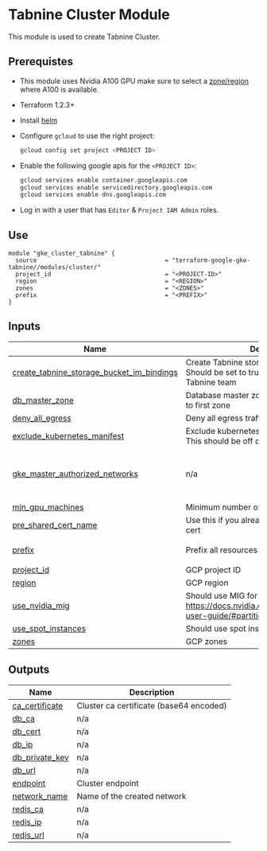 # Tabnine Cluster Module

This module is used to create Tabnine Cluster.

## Prerequistes

- This module uses Nvidia A100 GPU make sure to select a [zone/region](https://cloud.google.com/compute/docs/gpus/gpu-regions-zones) where A100 is available.
- Terraform 1.2.3+
- Install [helm](https://helm.sh/)
- Configure `gcloud` to use the right project:

  ```bash
  gcloud config set project <PROJECT ID>
  ```

- Enable the following google apis for the `<PROJECT ID>`:

  ```bash
  gcloud services enable container.googleapis.com
  gcloud services enable servicedirectory.googleapis.com
  gcloud services enable dns.googleapis.com
  ```

- Log in with a user that has `Editor` & `Project IAM Admin` roles.

## Use

```hcl
module "gke_cluster_tabnine" {
  source                                    = "terraform-google-gke-tabnine//modules/cluster/"
  project_id                                = "<PROJECT-ID>"
  region                                    = "<REGION>"
  zones                                     = "<ZONES>"
  prefix                                    = "<PREFIX>"
}
```

<!-- BEGIN_TF_DOCS -->
## Inputs

| Name | Description | Type | Default | Required |
|------|-------------|------|---------|:--------:|
| <a name="input_create_tabnine_storage_bucket_im_bindings"></a> [create\_tabnine\_storage\_bucket\_im\_bindings](#input\_create\_tabnine\_storage\_bucket\_im\_bindings) | Create Tabnine storage bucket im bindings. Should be set to true only when run by Tabnine team | `bool` | `false` | no |
| <a name="input_db_master_zone"></a> [db\_master\_zone](#input\_db\_master\_zone) | Database master zone. If not set, will default to first zone | `string` | `null` | no |
| <a name="input_deny_all_egress"></a> [deny\_all\_egress](#input\_deny\_all\_egress) | Deny all egress traffic | `bool` | `true` | no |
| <a name="input_exclude_kubernetes_manifest"></a> [exclude\_kubernetes\_manifest](#input\_exclude\_kubernetes\_manifest) | Exclude kubernetes manifest installations. This should be off during initial installation | `bool` | `false` | no |
| <a name="input_gke_master_authorized_networks"></a> [gke\_master\_authorized\_networks](#input\_gke\_master\_authorized\_networks) | n/a | <pre>list(object({<br>    cidr_block   = string,<br>    display_name = string<br>  }))</pre> | n/a | yes |
| <a name="input_min_gpu_machines"></a> [min\_gpu\_machines](#input\_min\_gpu\_machines) | Minimum number of GPU instances | `number` | `1` | no |
| <a name="input_pre_shared_cert_name"></a> [pre\_shared\_cert\_name](#input\_pre\_shared\_cert\_name) | Use this if you already uploaded a pre-shared cert | `string` | `null` | no |
| <a name="input_prefix"></a> [prefix](#input\_prefix) | Prefix all resources names | `string` | `"tabnine-self-hosted"` | no |
| <a name="input_project_id"></a> [project\_id](#input\_project\_id) | GCP project ID | `string` | n/a | yes |
| <a name="input_region"></a> [region](#input\_region) | GCP region | `string` | n/a | yes |
| <a name="input_use_nvidia_mig"></a> [use\_nvidia\_mig](#input\_use\_nvidia\_mig) | Should use MIG for the GPU (see https://docs.nvidia.com/datacenter/tesla/mig-user-guide/#partitioning) | `bool` | `false` | no |
| <a name="input_use_spot_instances"></a> [use\_spot\_instances](#input\_use\_spot\_instances) | Should use spot instances | `bool` | `false` | no |
| <a name="input_zones"></a> [zones](#input\_zones) | GCP zones | `list(string)` | n/a | yes |

## Outputs

| Name | Description |
|------|-------------|
| <a name="output_ca_certificate"></a> [ca\_certificate](#output\_ca\_certificate) | Cluster ca certificate (base64 encoded) |
| <a name="output_db_ca"></a> [db\_ca](#output\_db\_ca) | n/a |
| <a name="output_db_cert"></a> [db\_cert](#output\_db\_cert) | n/a |
| <a name="output_db_ip"></a> [db\_ip](#output\_db\_ip) | n/a |
| <a name="output_db_private_key"></a> [db\_private\_key](#output\_db\_private\_key) | n/a |
| <a name="output_db_url"></a> [db\_url](#output\_db\_url) | n/a |
| <a name="output_endpoint"></a> [endpoint](#output\_endpoint) | Cluster endpoint |
| <a name="output_network_name"></a> [network\_name](#output\_network\_name) | Name of the created network |
| <a name="output_redis_ca"></a> [redis\_ca](#output\_redis\_ca) | n/a |
| <a name="output_redis_ip"></a> [redis\_ip](#output\_redis\_ip) | n/a |
| <a name="output_redis_url"></a> [redis\_url](#output\_redis\_url) | n/a |
<!-- END_TF_DOCS -->
